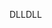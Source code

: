 <span data-ttu-id="8a90b-101">DLL</span><span class="sxs-lookup"><span data-stu-id="8a90b-101">DLL</span></span>